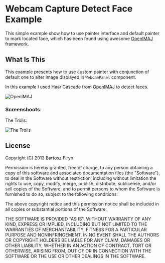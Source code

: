 # Webcam Capture Detect Face Example

This simple example show how to use painter interface and default painter 
to mark located face, which has been found using awesome [OpenIMAJ](http://www.openimaj.org/)
framework.
 
## What Is This

This example presents how to use custom painter with conjunction of default one to alter
image displayed in `WebcamPanel` component.

In this example I used Haar Cascade from [OpenIMAJ](http://www.openimaj.org/) to detect faces.

![OpenIMAJ](http://openimaj.org/images/OpenImaj-sq.png "OpenIMAJ")


### Screenshoots:

The Trolls:

![The Trolls](https://raw.github.com/sarxos/webcam-capture/master/webcam-capture-examples/webcam-capture-detect-face/src/etc/resources/faces.jpg "The Trolls")


## License

Copyright (C) 2013 Bartosz Firyn

Permission is hereby granted, free of charge, to any person obtaining a copy of this software and associated documentation files (the "Software"), to deal in the Software without restriction, including without limitation the rights to use, copy, modify, merge, publish, distribute, sublicense, and/or sell copies of the Software, and to permit persons to whom the Software is furnished to do so, subject to the following conditions:

The above copyright notice and this permission notice shall be included in all copies or substantial portions of the Software.

THE SOFTWARE IS PROVIDED "AS IS", WITHOUT WARRANTY OF ANY KIND, EXPRESS OR IMPLIED, INCLUDING BUT NOT LIMITED TO THE WARRANTIES OF MERCHANTABILITY, FITNESS FOR A PARTICULAR PURPOSE AND NONINFRINGEMENT. IN NO EVENT SHALL THE AUTHORS OR COPYRIGHT HOLDERS BE LIABLE FOR ANY CLAIM, DAMAGES OR OTHER LIABILITY, WHETHER IN AN ACTION OF CONTRACT, TORT OR OTHERWISE, ARISING FROM, OUT OF OR IN CONNECTION WITH THE SOFTWARE OR THE USE OR OTHER DEALINGS IN THE SOFTWARE.
